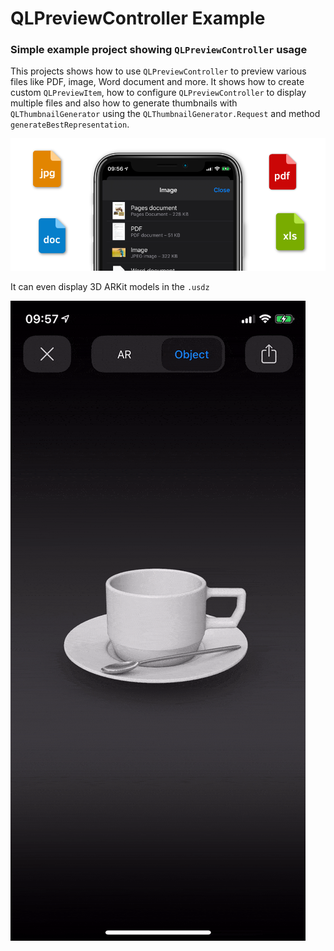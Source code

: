 # QLPreviewController Example

### Simple example project showing `QLPreviewController` usage

This projects shows how to use `QLPreviewController` to preview various files like PDF, image, Word document and more. It shows how to create custom `QLPreviewItem`, how to configure `QLPreviewController` to display multiple files and also how to generate thumbnails with `QLThumbnailGenerator` using the `QLThumbnailGenerator.Request` and method `generateBestRepresentation`.

![](Images/qlPreviewHeader.png)

It can even display 3D ARKit models in the `.usdz`

![](Images/3D-model-example.gif)